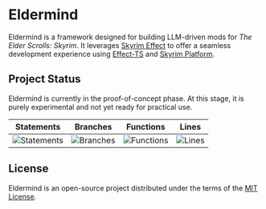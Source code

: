 # Eldermind #

Eldermind is a framework designed for building LLM-driven mods for _The Elder Scrolls: Skyrim_. It
leverages [Skyrim Effect](https://github.com/mysticfall/skyrim-effect) to offer a
seamless development experience using [Effect-TS](https://effect.website/)
and [Skyrim Platform](https://www.nexusmods.com/skyrimspecialedition/mods/54909).

## Project Status

Eldermind is currently in the proof-of-concept phase. At this stage, it is purely experimental and not yet ready for
practical use.

| Statements                  | Branches                | Functions                 | Lines             |
| --------------------------- | ----------------------- | ------------------------- | ----------------- |
| ![Statements](https://img.shields.io/badge/statements-91.52%25-brightgreen.svg?style=flat) | ![Branches](https://img.shields.io/badge/branches-92.63%25-brightgreen.svg?style=flat) | ![Functions](https://img.shields.io/badge/functions-76.27%25-red.svg?style=flat) | ![Lines](https://img.shields.io/badge/lines-91.52%25-brightgreen.svg?style=flat) |

## License

Eldermind is an open-source project distributed under the terms of the [MIT License](LICENSE).
